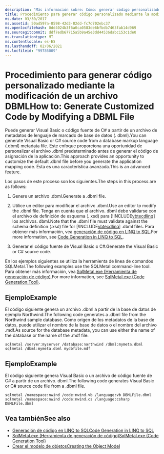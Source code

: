 ```yaml
---
description: 'Más información sobre: Cómo: generar código personalizado modificando un archivo DBML'
title: Procedimiento para generar código personalizado mediante la modificación de un archivo DBML
ms.date: 03/30/2017
ms.assetid: 50ad597a-8598-42d3-82dd-fc7d702ebc37
ms.openlocfilehash: 0dd4024b3f6a0ca0583de6bfbdb7463fab14d969
ms.sourcegitcommit: ddf7edb67715a5b9a45e3dd44536dabc153c1de0
ms.translationtype: MT
ms.contentlocale: es-ES
ms.lasthandoff: 02/06/2021
ms.locfileid: "99786009"
---
```

# <a name="how-to-generate-customized-code-by-modifying-a-dbml-file"></a><span data-ttu-id="bed68-103">Procedimiento para generar código personalizado mediante la modificación de un archivo DBML</span><span class="sxs-lookup"><span data-stu-id="bed68-103">How to: Generate Customized Code by Modifying a DBML File</span></span>

<span data-ttu-id="bed68-104">Puede generar Visual Basic o código fuente de C# a partir de un archivo de metadatos de lenguaje de marcado de base de datos (. dbml).</span><span class="sxs-lookup"><span data-stu-id="bed68-104">You can generate Visual Basic or C# source code from a database markup language (.dbml) metadata file.</span></span> <span data-ttu-id="bed68-105">Este enfoque proporciona una oportunidad de personalizar el archivo .dbml predeterminado antes de generar el código de asignación de la aplicación.</span><span class="sxs-lookup"><span data-stu-id="bed68-105">This approach provides an opportunity to customize the default .dbml file before you generate the application mapping code.</span></span> <span data-ttu-id="bed68-106">Ésta es una característica avanzada.</span><span class="sxs-lookup"><span data-stu-id="bed68-106">This is an advanced feature.</span></span>  
  
 <span data-ttu-id="bed68-107">Los pasos de este proceso son los siguientes.</span><span class="sxs-lookup"><span data-stu-id="bed68-107">The steps in this process are as follows:</span></span>  
  
1. <span data-ttu-id="bed68-108">Genere un archivo .dbml.</span><span class="sxs-lookup"><span data-stu-id="bed68-108">Generate a .dbml file.</span></span>  
  
2. <span data-ttu-id="bed68-109">Utilice un editor para modificar el archivo .dbml.</span><span class="sxs-lookup"><span data-stu-id="bed68-109">Use an editor to modify the .dbml file.</span></span> <span data-ttu-id="bed68-110">Tenga en cuenta que el archivo. dbml debe validarse con el archivo de definición de esquema (. xsd) para [!INCLUDE[vbtecdlinq](../../../../../../includes/vbtecdlinq-md.md)] los archivos. dbml.</span><span class="sxs-lookup"><span data-stu-id="bed68-110">Note that the .dbml file must validate against the schema definition (.xsd) file for [!INCLUDE[vbtecdlinq](../../../../../../includes/vbtecdlinq-md.md)] .dbml files.</span></span> <span data-ttu-id="bed68-111">Para obtener más información, vea [generación de código en LINQ to SQL](code-generation-in-linq-to-sql.md).</span><span class="sxs-lookup"><span data-stu-id="bed68-111">For more information, see [Code Generation in LINQ to SQL](code-generation-in-linq-to-sql.md).</span></span>  
  
3. <span data-ttu-id="bed68-112">Generar el código fuente de Visual Basic o C#.</span><span class="sxs-lookup"><span data-stu-id="bed68-112">Generate the Visual Basic or C# source code.</span></span>  
  
 <span data-ttu-id="bed68-113">En los ejemplos siguientes se utiliza la herramienta de línea de comandos SQLMetal.</span><span class="sxs-lookup"><span data-stu-id="bed68-113">The following examples use the SQLMetal command-line tool.</span></span> <span data-ttu-id="bed68-114">Para obtener más información, vea [SqlMetal.exe (Herramienta de generación de código)](../../../../tools/sqlmetal-exe-code-generation-tool.md).</span><span class="sxs-lookup"><span data-stu-id="bed68-114">For more information, see [SqlMetal.exe (Code Generation Tool)](../../../../tools/sqlmetal-exe-code-generation-tool.md).</span></span>  
  
## <a name="example"></a><span data-ttu-id="bed68-115">Ejemplo</span><span class="sxs-lookup"><span data-stu-id="bed68-115">Example</span></span>  

 <span data-ttu-id="bed68-116">El código siguiente genera un archivo .dbml a partir de la base de datos de ejemplo Northwind.</span><span class="sxs-lookup"><span data-stu-id="bed68-116">The following code generates a .dbml file from the Northwind sample database.</span></span> <span data-ttu-id="bed68-117">Como origen de los metadatos de la base de datos, puede utilizar el nombre de la base de datos o el nombre del archivo .mdf.</span><span class="sxs-lookup"><span data-stu-id="bed68-117">As source for the database metadata, you can use either the name of the database or the name of the .mdf file.</span></span>  
  
```console  
sqlmetal /server:myserver /database:northwind /dbml:mymeta.dbml  
sqlmetal /dbml:mymeta.dbml mydbfile.mdf  
```  
  
## <a name="example"></a><span data-ttu-id="bed68-118">Ejemplo</span><span class="sxs-lookup"><span data-stu-id="bed68-118">Example</span></span>  

 <span data-ttu-id="bed68-119">El código siguiente genera Visual Basic o un archivo de código fuente de C# a partir de un archivo. dbml.</span><span class="sxs-lookup"><span data-stu-id="bed68-119">The following code generates Visual Basic or C# source code file from a .dbml file.</span></span>  
  
```console
sqlmetal /namespace:nwind /code:nwind.vb /language:vb DBMLFile.dbml  
sqlmetal /namespace:nwind /code:nwind.cs /language:csharp DBMLFile.dbml  
```  
  
## <a name="see-also"></a><span data-ttu-id="bed68-120">Vea también</span><span class="sxs-lookup"><span data-stu-id="bed68-120">See also</span></span>

- [<span data-ttu-id="bed68-121">Generación de código en LINQ to SQL</span><span class="sxs-lookup"><span data-stu-id="bed68-121">Code Generation in LINQ to SQL</span></span>](code-generation-in-linq-to-sql.md)
- [<span data-ttu-id="bed68-122">SqlMetal.exe (Herramienta de generación de código)</span><span class="sxs-lookup"><span data-stu-id="bed68-122">SqlMetal.exe (Code Generation Tool)</span></span>](../../../../tools/sqlmetal-exe-code-generation-tool.md)
- [<span data-ttu-id="bed68-123">Crear el modelo de objetos</span><span class="sxs-lookup"><span data-stu-id="bed68-123">Creating the Object Model</span></span>](creating-the-object-model.md)
